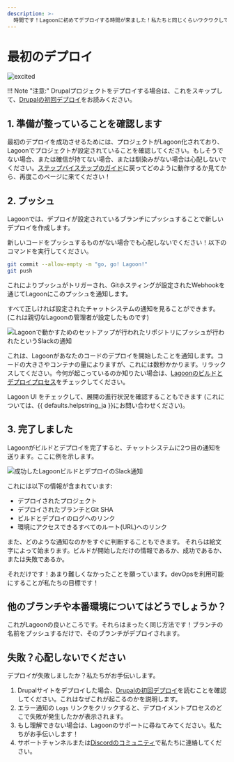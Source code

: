 ```yaml
---
description: >-
  時間です！Lagoonに初めてデプロイする時間が来ました！私たちと同じくらいワクワクしていることを願っています！
---
```


# 最初のデプロイ

![excited](https://i.giphy.com/media/7kVRZwYRwF1ok/giphy-downsized.gif)

!!! Note "注意:"
    Drupalプロジェクトをデプロイする場合は、これをスキップして、[Drupalの初回デプロイ](../applications/drupal/first-deployment-of-drupal.md)をお読みください。

## 1. 準備が整っていることを確認します

最初のデプロイを成功させるためには、プロジェクトがLagoon化されており、Lagoonでプロジェクトが設定されていることを確認してください。もしそうでない場合、または確信が持てない場合、または馴染みがない場合は心配しないでください。[ステップバイステップのガイド](setup-project.md)に戻ってどのように動作するか見てから、再度このページに来てください！

## 2. プッシュ

Lagoonでは、デプロイが設定されているブランチにプッシュすることで新しいデプロイを作成します。

新しいコードをプッシュするものがない場合でも心配しないでください！以下のコマンドを実行してください。

```bash title="Git push"
git commit --allow-empty -m "go, go! Lagoon!"
git push
```

これによりプッシュがトリガーされ、Gitホスティングが設定されたWebhookを通じてLagoonにこのプッシュを通知します。

すべて正しければ設定されたチャットシステムの通知を見ることができます。(これは親切なLagoonの管理者が設定したものです)

![Lagoonで動かすためのセットアップが行われたリポジトリにプッシュが行われたというSlackの通知](../images/first_deployment_slack_start.jpg)

これは、Lagoonがあなたのコードのデプロイを開始したことを通知します。コードの大きさやコンテナの量によりますが、これには数秒かかります。リラックスしてください。今何が起こっているのか知りたい場合は、[Lagoonのビルドとデプロイプロセス](../concepts-basics/build-and-deploy-process.md)をチェックしてください。

Lagoon UI をチェックして、展開の進行状況を確認することもできます (これについては、{{ defaults.helpstring_ja }}にお問い合わせください)。

## 3. 完了しました

Lagoonがビルドとデプロイを完了すると、チャットシステムに2つ目の通知を送ります。ここに例を示します。

![成功したLagoonビルドとデプロイのSlack通知](../images/first_deployment_slack_2nd_success.jpg)

これには以下の情報が含まれています:

* デプロイされたプロジェクト
* デプロイされたブランチとGit SHA
* ビルドとデプロイのログへのリンク
* 環境にアクセスできるすべてのルート(URL)へのリンク

また、どのような通知なのかをすぐに判断することもできます。 それらは絵文字によって始まります。ビルドが開始しただけの情報であるか、成功であるか、または失敗であるか。

それだけです！あまり難しくなかったことを願っています。devOpsを利用可能にすることが私たちの目標です！

## 他のブランチや本番環境についてはどうでしょうか？

これがLagoonの良いところです。それらはまったく同じ方法です！ブランチの名前をプッシュするだけで、そのブランチがデプロイされます。

## 失敗？心配しないでください

デプロイが失敗しましたか？私たちがお手伝いします。

1. Drupalサイトをデプロイした場合、[Drupalの初回デプロイ](../applications/drupal/first-deployment-of-drupal.md)を読むことを確認してください。これはなぜこれが起こるのかを説明します。
2. エラー通知の `Logs` リンクをクリックすると、デプロイメントプロセスのどこで失敗が発生したかが表示されます。
3. もし理解できない場合は、Lagoonのサポートに尋ねてみてください。私たちがお手伝いします！
4. サポートチャンネルまたは[Discordのコミュニティ](https://discord.gg/te5hHe95JE)で私たちに連絡してください。
